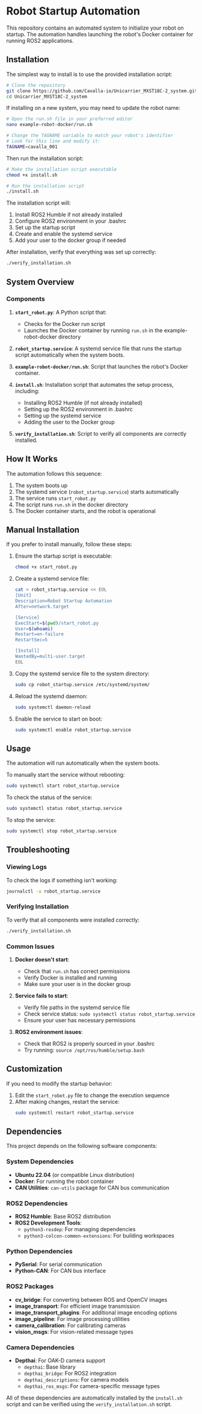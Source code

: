 # Robot Startup Automation

This repository contains an automated system to initialize your robot on startup. The automation handles launching the robot's Docker container for running ROS2 applications.

## Installation

The simplest way to install is to use the provided installation script:

```bash
# Clone the repository
git clone https://github.com/Cavalla-io/Unicarrier_MXST18C-2_system.git
cd Unicarrier_MXST18C-2_system
```

If installing on a new system, you may need to update the robot name:
```bash
# Open the run.sh file in your preferred editor
nano example-robot-docker/run.sh

# Change the TAGNAME variable to match your robot's identifier
# Look for this line and modify it:
TAGNAME=cavalla_001
```

Then run the installation script:
```bash
# Make the installation script executable
chmod +x install.sh

# Run the installation script
./install.sh
```

The installation script will:
1. Install ROS2 Humble if not already installed
2. Configure ROS2 environment in your .bashrc
3. Set up the startup script
4. Create and enable the systemd service
5. Add your user to the docker group if needed

After installation, verify that everything was set up correctly:

```bash
./verify_installation.sh
```

## System Overview

### Components

1. **`start_robot.py`**: A Python script that:
   - Checks for the Docker run script
   - Launches the Docker container by running `run.sh` in the example-robot-docker directory

2. **`robot_startup.service`**: A systemd service file that runs the startup script automatically when the system boots.

3. **`example-robot-docker/run.sh`**: Script that launches the robot's Docker container.

4. **`install.sh`**: Installation script that automates the setup process, including:
   - Installing ROS2 Humble (if not already installed)
   - Setting up the ROS2 environment in .bashrc
   - Setting up the systemd service
   - Adding the user to the Docker group

5. **`verify_installation.sh`**: Script to verify all components are correctly installed.

## How It Works

The automation follows this sequence:
1. The system boots up
2. The systemd service (`robot_startup.service`) starts automatically
3. The service runs `start_robot.py`
4. The script runs `run.sh` in the docker directory
5. The Docker container starts, and the robot is operational

## Manual Installation

If you prefer to install manually, follow these steps:

1. Ensure the startup script is executable:
   ```bash
   chmod +x start_robot.py
   ```

2. Create a systemd service file:
   ```bash
   cat > robot_startup.service << EOL
   [Unit]
   Description=Robot Startup Automation
   After=network.target

   [Service]
   ExecStart=$(pwd)/start_robot.py
   User=$(whoami)
   Restart=on-failure
   RestartSec=5

   [Install]
   WantedBy=multi-user.target
   EOL
   ```

3. Copy the systemd service file to the system directory:
   ```bash
   sudo cp robot_startup.service /etc/systemd/system/
   ```

4. Reload the systemd daemon:
   ```bash
   sudo systemctl daemon-reload
   ```

5. Enable the service to start on boot:
   ```bash
   sudo systemctl enable robot_startup.service
   ```

## Usage

The automation will run automatically when the system boots. 

To manually start the service without rebooting:
```bash
sudo systemctl start robot_startup.service
```

To check the status of the service:
```bash
sudo systemctl status robot_startup.service
```

To stop the service:
```bash
sudo systemctl stop robot_startup.service
```

## Troubleshooting

### Viewing Logs
To check the logs if something isn't working:
```bash
journalctl -u robot_startup.service
```

### Verifying Installation
To verify that all components were installed correctly:
```bash
./verify_installation.sh
```

### Common Issues

1. **Docker doesn't start**:
   - Check that `run.sh` has correct permissions
   - Verify Docker is installed and running
   - Make sure your user is in the docker group

2. **Service fails to start**:
   - Verify file paths in the systemd service file
   - Check service status: `sudo systemctl status robot_startup.service`
   - Ensure your user has necessary permissions

3. **ROS2 environment issues**:
   - Check that ROS2 is properly sourced in your .bashrc
   - Try running: `source /opt/ros/humble/setup.bash`

## Customization

If you need to modify the startup behavior:

1. Edit the `start_robot.py` file to change the execution sequence
2. After making changes, restart the service:
   ```bash
   sudo systemctl restart robot_startup.service
   ```

## Dependencies

This project depends on the following software components:

### System Dependencies
- **Ubuntu 22.04** (or compatible Linux distribution)
- **Docker**: For running the robot container
- **CAN Utilities**: `can-utils` package for CAN bus communication

### ROS2 Dependencies
- **ROS2 Humble**: Base ROS2 distribution
- **ROS2 Development Tools**:
  - `python3-rosdep`: For managing dependencies
  - `python3-colcon-common-extensions`: For building workspaces

### Python Dependencies
- **PySerial**: For serial communication
- **Python-CAN**: For CAN bus interface

### ROS2 Packages
- **cv_bridge**: For converting between ROS and OpenCV images
- **image_transport**: For efficient image transmission
- **image_transport_plugins**: For additional image encoding options
- **image_pipeline**: For image processing utilities
- **camera_calibration**: For calibrating cameras
- **vision_msgs**: For vision-related message types

### Camera Dependencies
- **Depthai**: For OAK-D camera support
  - `depthai`: Base library
  - `depthai_bridge`: For ROS2 integration
  - `depthai_descriptions`: For camera models
  - `depthai_ros_msgs`: For camera-specific message types

All of these dependencies are automatically installed by the `install.sh` script and can be verified using the `verify_installation.sh` script. 